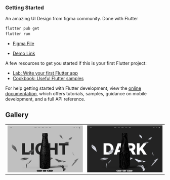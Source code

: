### Getting Started

An amazing UI Design from figma community. Done with Flutter

```bash
flutter pub get
flutter run
```

- [Figma File ](<https://www.figma.com/design/UX8wqjYrXkOCXnHagdcXtT/3D-Carousel-Slider---FigChallenge---Sepideh-Yazdi-(Community)?node-id=1-348&t=80JBooOgWfKWmtPr-1>)

- [Demo Link](http://fluttertheming.netlify.app/)

A few resources to get you started if this is your first Flutter project:

- [Lab: Write your first Flutter app](https://docs.flutter.dev/get-started/codelab)
- [Cookbook: Useful Flutter samples](https://docs.flutter.dev/cookbook)

For help getting started with Flutter development, view the
[online documentation](https://docs.flutter.dev/), which offers tutorials,
samples, guidance on mobile development, and a full API reference.

## Gallery

<table>
  <tr>
    <td>
      <a href="#">
        <img src="./assets/showcase/showcase_0.png" alt="Image 1" width="1000"/>
      </a>
    </td>
     <td>
      <a href="#">
        <img src="./assets/showcase/showcase_1.png" alt="Image 1" width="1000"/>
      </a>
    </td>

</table>
